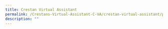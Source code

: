 ```yaml
---
title: Crestan Virtual Assistant
permalink: /Crestans-Virtual-Assistant-C-VA/crestan-virtual-assistant/permalink
description: ""
---
```

